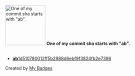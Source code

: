 <img src="https://github.com/my-badges/my-badges/blob/master/src/all-badges/abc-commit/ab-commit.png?raw=true" alt="One of my commit sha starts with &quot;ab&quot;." title="One of my commit sha starts with &quot;ab&quot;." width="128">
<strong>One of my commit sha starts with &quot;ab&quot;.</strong>
<br><br>

- <a href="https://github.com/thilina4321/redux-next/commit/ab1d510780012ff5b2988d6ebf9f3824fb2e7396"><strong>ab</strong>1d510780012ff5b2988d6ebf9f3824fb2e7396</a>


Created by <a href="https://github.com/my-badges/my-badges">My Badges</a>